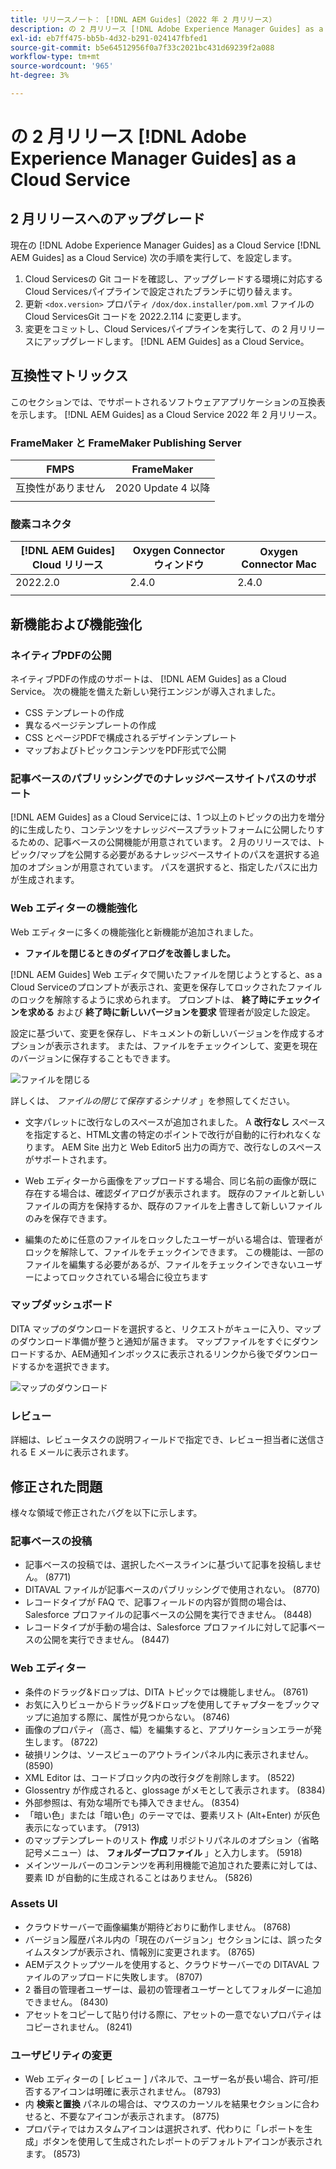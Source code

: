 ```yaml
---
title: リリースノート： [!DNL AEM Guides]（2022 年 2 月リリース）
description: の 2 月リリース [!DNL Adobe Experience Manager Guides] as a Cloud Service
exl-id: eb7ff475-bb5b-4d32-b291-024147fbfed1
source-git-commit: b5e64512956f0a7f33c2021bc431d69239f2a088
workflow-type: tm+mt
source-wordcount: '965'
ht-degree: 3%

---
```


# の 2 月リリース [!DNL Adobe Experience Manager Guides] as a Cloud Service

## 2 月リリースへのアップグレード

現在の [!DNL Adobe Experience Manager Guides] as a Cloud Service [!DNL AEM Guides] as a Cloud Service) 次の手順を実行して、を設定します。
1. Cloud Servicesの Git コードを確認し、アップグレードする環境に対応するCloud Servicesパイプラインで設定されたブランチに切り替えます。
2. 更新 `<dox.version>` プロパティ `/dox/dox.installer/pom.xml` ファイルのCloud ServicesGit コードを 2022.2.114 に変更します。
3. 変更をコミットし、Cloud Servicesパイプラインを実行して、の 2 月リリースにアップグレードします。 [!DNL AEM Guides] as a Cloud Service。

## 互換性マトリックス

このセクションでは、でサポートされるソフトウェアアプリケーションの互換表を示します。 [!DNL AEM Guides] as a Cloud Service 2022 年 2 月リリース。

### FrameMaker と FrameMaker Publishing Server

| FMPS | FrameMaker |
| --- | --- |
| 互換性がありません | 2020 Update 4 以降 |
|  |  |


### 酸素コネクタ

| [!DNL AEM Guides] Cloud リリース | Oxygen Connector ウィンドウ | Oxygen Connector Mac |
| --- | --- | --- |
| 2022.2.0 | 2.4.0 | 2.4.0 |
|  |  |  |


## 新機能および機能強化

### ネイティブPDFの公開

ネイティブPDFの作成のサポートは、 [!DNL AEM Guides] as a Cloud Service。 次の機能を備えた新しい発行エンジンが導入されました。
* CSS テンプレートの作成
* 異なるページテンプレートの作成
* CSS とページPDFで構成されるデザインテンプレート
* マップおよびトピックコンテンツをPDF形式で公開

### 記事ベースのパブリッシングでのナレッジベースサイトパスのサポート

[!DNL AEM Guides] as a Cloud Serviceには、1 つ以上のトピックの出力を増分的に生成したり、コンテンツをナレッジベースプラットフォームに公開したりするための、記事ベースの公開機能が用意されています。 2 月のリリースでは、トピック/マップを公開する必要があるナレッジベースサイトのパスを選択する追加のオプションが用意されています。 パスを選択すると、指定したパスに出力が生成されます。

### Web エディターの機能強化

Web エディターに多くの機能強化と新機能が追加されました。

* **ファイルを閉じるときのダイアログを改善しました。**

[!DNL AEM Guides] Web エディタで開いたファイルを閉じようとすると、as a Cloud Serviceのプロンプトが表示され、変更を保存してロックされたファイルのロックを解除するように求められます。 プロンプトは、 **終了時にチェックインを求める** および **終了時に新しいバージョンを要求** 管理者が設定した設定。

設定に基づいて、変更を保存し、ドキュメントの新しいバージョンを作成するオプションが表示されます。 または、ファイルをチェックインして、変更を現在のバージョンに保存することもできます。

![ファイルを閉じる](assets/file-close-save-changes-unlock.png)

詳しくは、 *ファイルの閉じて保存するシナリオ* 」を参照してください。

* 文字パレットに改行なしのスペースが追加されました。  A **改行なし** スペースを指定すると、HTML文書の特定のポイントで改行が自動的に行われなくなります。 AEM Site 出力と Web Editor5 出力の両方で、改行なしのスペースがサポートされます。

* Web エディターから画像をアップロードする場合、同じ名前の画像が既に存在する場合は、確認ダイアログが表示されます。 既存のファイルと新しいファイルの両方を保持するか、既存のファイルを上書きして新しいファイルのみを保存できます。

* 編集のために任意のファイルをロックしたユーザーがいる場合は、管理者がロックを解除して、ファイルをチェックインできます。 この機能は、一部のファイルを編集する必要があるが、ファイルをチェックインできないユーザーによってロックされている場合に役立ちます

### マップダッシュボード

DITA マップのダウンロードを選択すると、リクエストがキューに入り、マップのダウンロード準備が整うと通知が届きます。 マップファイルをすぐにダウンロードするか、AEM通知インボックスに表示されるリンクから後でダウンロードするかを選択できます。

![マップのダウンロード](assets/download-map-prompt.png)

### レビュー

詳細は、レビュータスクの説明フィールドで指定でき、レビュー担当者に送信される E メールに表示されます。

## 修正された問題

様々な領域で修正されたバグを以下に示します。

### 記事ベースの投稿

* 記事ベースの投稿では、選択したベースラインに基づいて記事を投稿しません。 (8771)
* DITAVAL ファイルが記事ベースのパブリッシングで使用されない。 (8770)
* レコードタイプが FAQ で、記事フィールドの内容が質問の場合は、Salesforce プロファイルの記事ベースの公開を実行できません。 (8448)
* レコードタイプが手動の場合は、Salesforce プロファイルに対して記事ベースの公開を実行できません。 (8447)

### Web エディター

* 条件のドラッグ&amp;ドロップは、DITA トピックでは機能しません。 (8761)
* お気に入りビューからドラッグ&amp;ドロップを使用してチャプターをブックマップに追加する際に、属性が見つからない。 (8746)
* 画像のプロパティ（高さ、幅）を編集すると、アプリケーションエラーが発生します。 (8722)
* 破損リンクは、ソースビューのアウトラインパネル内に表示されません。 (8590)
* XML Editor は、コードブロック内の改行タグを削除します。 (8522)
* Glossentry が作成されると、glossage がメモとして表示されます。 (8384)
* 外部参照は、有効な場所でも挿入できません。 (8354)
* 「暗い色」または「暗い色」のテーマでは、要素リスト (Alt+Enter) が灰色表示になっています。 (7913)
* のマップテンプレートのリスト **作成** リポジトリパネルのオプション（省略記号メニュー）は、 **フォルダープロファイル** 」と入力します。 (5918)
* メインツールバーのコンテンツを再利用機能で追加された要素に対しては、要素 ID が自動的に生成されることはありません。 (5826)

### Assets UI

* クラウドサーバーで画像編集が期待どおりに動作しません。 (8768)
* バージョン履歴パネル内の「現在のバージョン」セクションには、誤ったタイムスタンプが表示され、情報別に変更されます。 (8765)
* AEMデスクトップツールを使用すると、クラウドサーバーでの DITAVAL ファイルのアップロードに失敗します。 (8707)
* 2 番目の管理者ユーザーは、最初の管理者ユーザーとしてフォルダーに追加できません。 (8430)
* アセットをコピーして貼り付ける際に、アセットの一意でないプロパティはコピーされません。 (8241)

### ユーザビリティの変更

* Web エディターの [ レビュー ] パネルで、ユーザー名が長い場合、許可/拒否するアイコンは明確に表示されません。 (8793)
* 内 **検索と置換** パネルの場合は、マウスのカーソルを結果セクションに合わせると、不要なアイコンが表示されます。 (8775)
* プロパティではカスタムアイコンは選択されず、代わりに「レポートを生成」ボタンを使用して生成されたレポートのデフォルトアイコンが表示されます。 (8573)

